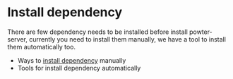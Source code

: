 # Install dependency
There are few dependency needs to be installed before install powter-server, currently you need to install them manually, we have a tool to install them automatically too.

* Ways to [install dependency](https://hilanderas.github.io/powter-server/en/usage/quickstart/DEPENDENCY.html) manually
* Tools for install dependency automatically

